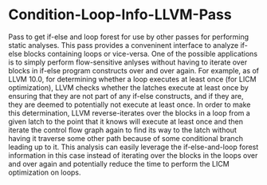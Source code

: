 # Condition-Loop-Info-LLVM-Pass
Pass to get if-else and loop forest for use by other passes for performing static analyses. This pass provides a conveninent interface to analyze if-else blocks containing loops or vice-versa. One of the possible applications is to simply perform flow-sensitive anlyses without having to iterate over blocks in if-else program constructs over and over again. For example, as of LLVM 10.0, for determining whether a loop executes at least once (for LICM optimization), LLVM checks whether the latches execute at least once by ensuring that they are not part of any if-else constructs, and if they are, they are deemed to potentially not execute at least once. In order to make this determination, LLVM reverse-iterates over the blocks in a loop from a given latch to the point that it knows will execute at least once and then iterate the control flow graph again to find its way to the latch without having it traverse some other path because of some conditional branch leading up to it. This analysis can easily leverage the if-else-and-loop forest information in this case instead of iterating over the blocks in the loops over and over again and potentially reduce the time to perform the LICM optimization on loops.

